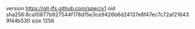 version https://git-lfs.github.com/spec/v1
oid sha256:8ca10877b927544f178d15e3ce9426b6d24137e8f47ec7c72af216439f44b530
size 1256
